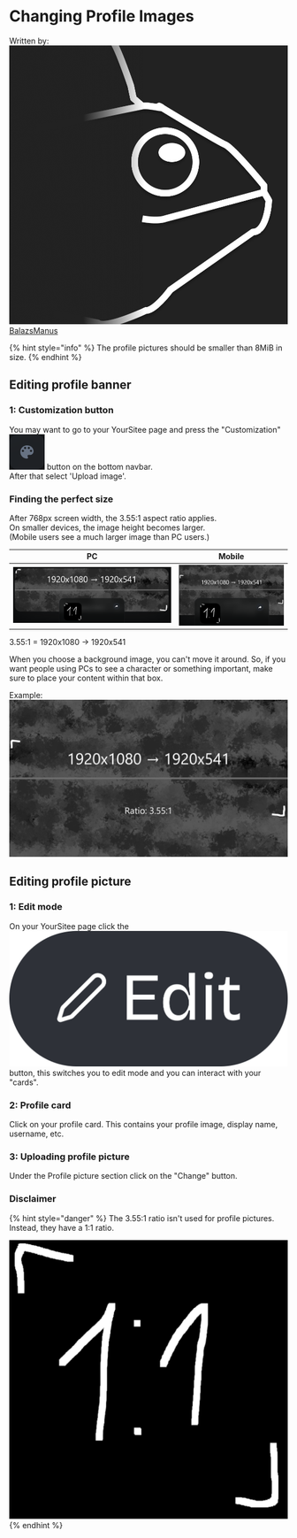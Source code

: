 # Changing Profile Images

Written by: [<img src="../.gitbook/assets/image (22).png" alt="" data-size="line"> BalazsManus](../about/contributors.md#balazs)

{% hint style="info" %}
The profile pictures should be smaller than 8MiB in size.
{% endhint %}

## Editing profile banner

### 1: Customization button

You may want to go to your YourSitee page and press the "Customization"
![Customization](../.gitbook/assets/buttons/customization.png)
button on the bottom navbar.\
After that select 'Upload image'.

### Finding the perfect size

After 768px screen width, the 3.55:1 aspect ratio applies.\
On smaller devices, the image height becomes larger.\
(Mobile users see a much larger image than PC users.)

|                           PC                            |              Mobile               |
|:-------------------------------------------------------:|:---------------------------------:|
| ![](../.gitbook/assets/guides/pfp-img/size1.png) | ![](../.gitbook/assets/guides/pfp-img/size2.png) |

3.55:1 = 1920x1080 → 1920x541

When you choose a background image, you can't move it around. So, if you want people using PCs to see a character or something important, make sure to place your content within that box.

Example:\
![](../.gitbook/assets/guides/pfp-img/bg.png)

## Editing profile picture

### 1: Edit mode

On your YourSitee page click the <img src="../.gitbook/assets/Edit Button (1).png" alt="" data-size="line"> button, this switches you to edit mode and you can interact with your "cards".

### 2: Profile card

Click on your profile card. This contains your profile image, display name, username, etc.

### 3: Uploading profile picture

Under the Profile picture section click on the "Change" button.

### Disclaimer

{% hint style="danger" %}
The 3.55:1 ratio isn't used for profile pictures. Instead, they have a 1:1 ratio.

![](../.gitbook/assets/guides/pfp-img/pfp.png)
{% endhint %}

